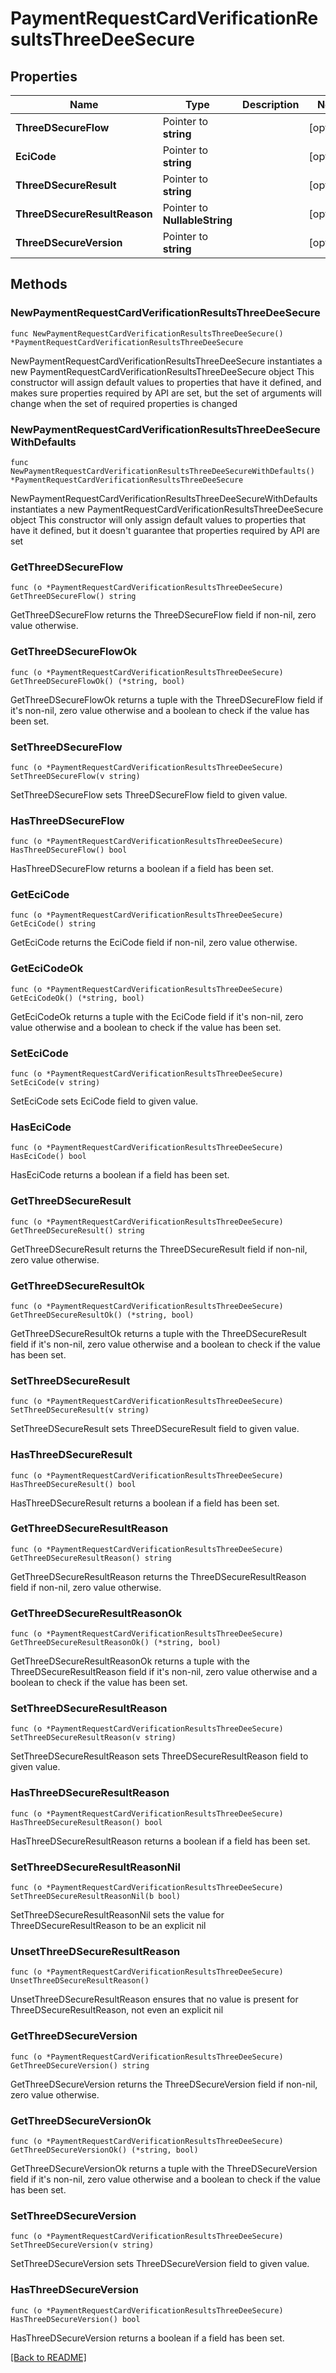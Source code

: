 # PaymentRequestCardVerificationResultsThreeDeeSecure

## Properties

| Name | Type | Description | Notes |
| ------------ | ------------- | ------------- | ------------- |
| **ThreeDSecureFlow** | Pointer to **string** |  | [optional]  |
| **EciCode** | Pointer to **string** |  | [optional]  |
| **ThreeDSecureResult** | Pointer to **string** |  | [optional]  |
| **ThreeDSecureResultReason** | Pointer to **NullableString** |  | [optional]  |
| **ThreeDSecureVersion** | Pointer to **string** |  | [optional]  |

## Methods

### NewPaymentRequestCardVerificationResultsThreeDeeSecure

`func NewPaymentRequestCardVerificationResultsThreeDeeSecure() *PaymentRequestCardVerificationResultsThreeDeeSecure`

NewPaymentRequestCardVerificationResultsThreeDeeSecure instantiates a new PaymentRequestCardVerificationResultsThreeDeeSecure object
This constructor will assign default values to properties that have it defined,
and makes sure properties required by API are set, but the set of arguments
will change when the set of required properties is changed

### NewPaymentRequestCardVerificationResultsThreeDeeSecureWithDefaults

`func NewPaymentRequestCardVerificationResultsThreeDeeSecureWithDefaults() *PaymentRequestCardVerificationResultsThreeDeeSecure`

NewPaymentRequestCardVerificationResultsThreeDeeSecureWithDefaults instantiates a new PaymentRequestCardVerificationResultsThreeDeeSecure object
This constructor will only assign default values to properties that have it defined,
but it doesn't guarantee that properties required by API are set

### GetThreeDSecureFlow

`func (o *PaymentRequestCardVerificationResultsThreeDeeSecure) GetThreeDSecureFlow() string`

GetThreeDSecureFlow returns the ThreeDSecureFlow field if non-nil, zero value otherwise.

### GetThreeDSecureFlowOk

`func (o *PaymentRequestCardVerificationResultsThreeDeeSecure) GetThreeDSecureFlowOk() (*string, bool)`

GetThreeDSecureFlowOk returns a tuple with the ThreeDSecureFlow field if it's non-nil, zero value otherwise
and a boolean to check if the value has been set.

### SetThreeDSecureFlow

`func (o *PaymentRequestCardVerificationResultsThreeDeeSecure) SetThreeDSecureFlow(v string)`

SetThreeDSecureFlow sets ThreeDSecureFlow field to given value.

### HasThreeDSecureFlow

`func (o *PaymentRequestCardVerificationResultsThreeDeeSecure) HasThreeDSecureFlow() bool`

HasThreeDSecureFlow returns a boolean if a field has been set.

### GetEciCode

`func (o *PaymentRequestCardVerificationResultsThreeDeeSecure) GetEciCode() string`

GetEciCode returns the EciCode field if non-nil, zero value otherwise.

### GetEciCodeOk

`func (o *PaymentRequestCardVerificationResultsThreeDeeSecure) GetEciCodeOk() (*string, bool)`

GetEciCodeOk returns a tuple with the EciCode field if it's non-nil, zero value otherwise
and a boolean to check if the value has been set.

### SetEciCode

`func (o *PaymentRequestCardVerificationResultsThreeDeeSecure) SetEciCode(v string)`

SetEciCode sets EciCode field to given value.

### HasEciCode

`func (o *PaymentRequestCardVerificationResultsThreeDeeSecure) HasEciCode() bool`

HasEciCode returns a boolean if a field has been set.

### GetThreeDSecureResult

`func (o *PaymentRequestCardVerificationResultsThreeDeeSecure) GetThreeDSecureResult() string`

GetThreeDSecureResult returns the ThreeDSecureResult field if non-nil, zero value otherwise.

### GetThreeDSecureResultOk

`func (o *PaymentRequestCardVerificationResultsThreeDeeSecure) GetThreeDSecureResultOk() (*string, bool)`

GetThreeDSecureResultOk returns a tuple with the ThreeDSecureResult field if it's non-nil, zero value otherwise
and a boolean to check if the value has been set.

### SetThreeDSecureResult

`func (o *PaymentRequestCardVerificationResultsThreeDeeSecure) SetThreeDSecureResult(v string)`

SetThreeDSecureResult sets ThreeDSecureResult field to given value.

### HasThreeDSecureResult

`func (o *PaymentRequestCardVerificationResultsThreeDeeSecure) HasThreeDSecureResult() bool`

HasThreeDSecureResult returns a boolean if a field has been set.

### GetThreeDSecureResultReason

`func (o *PaymentRequestCardVerificationResultsThreeDeeSecure) GetThreeDSecureResultReason() string`

GetThreeDSecureResultReason returns the ThreeDSecureResultReason field if non-nil, zero value otherwise.

### GetThreeDSecureResultReasonOk

`func (o *PaymentRequestCardVerificationResultsThreeDeeSecure) GetThreeDSecureResultReasonOk() (*string, bool)`

GetThreeDSecureResultReasonOk returns a tuple with the ThreeDSecureResultReason field if it's non-nil, zero value otherwise
and a boolean to check if the value has been set.

### SetThreeDSecureResultReason

`func (o *PaymentRequestCardVerificationResultsThreeDeeSecure) SetThreeDSecureResultReason(v string)`

SetThreeDSecureResultReason sets ThreeDSecureResultReason field to given value.

### HasThreeDSecureResultReason

`func (o *PaymentRequestCardVerificationResultsThreeDeeSecure) HasThreeDSecureResultReason() bool`

HasThreeDSecureResultReason returns a boolean if a field has been set.

### SetThreeDSecureResultReasonNil

`func (o *PaymentRequestCardVerificationResultsThreeDeeSecure) SetThreeDSecureResultReasonNil(b bool)`

 SetThreeDSecureResultReasonNil sets the value for ThreeDSecureResultReason to be an explicit nil

### UnsetThreeDSecureResultReason
`func (o *PaymentRequestCardVerificationResultsThreeDeeSecure) UnsetThreeDSecureResultReason()`

UnsetThreeDSecureResultReason ensures that no value is present for ThreeDSecureResultReason, not even an explicit nil
### GetThreeDSecureVersion

`func (o *PaymentRequestCardVerificationResultsThreeDeeSecure) GetThreeDSecureVersion() string`

GetThreeDSecureVersion returns the ThreeDSecureVersion field if non-nil, zero value otherwise.

### GetThreeDSecureVersionOk

`func (o *PaymentRequestCardVerificationResultsThreeDeeSecure) GetThreeDSecureVersionOk() (*string, bool)`

GetThreeDSecureVersionOk returns a tuple with the ThreeDSecureVersion field if it's non-nil, zero value otherwise
and a boolean to check if the value has been set.

### SetThreeDSecureVersion

`func (o *PaymentRequestCardVerificationResultsThreeDeeSecure) SetThreeDSecureVersion(v string)`

SetThreeDSecureVersion sets ThreeDSecureVersion field to given value.

### HasThreeDSecureVersion

`func (o *PaymentRequestCardVerificationResultsThreeDeeSecure) HasThreeDSecureVersion() bool`

HasThreeDSecureVersion returns a boolean if a field has been set.


[[Back to README]](../../README.md)


